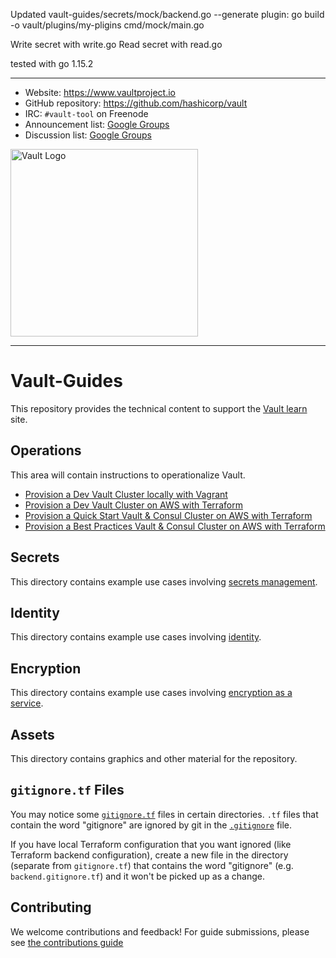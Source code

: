 
Updated vault-guides/secrets/mock/backend.go
--generate plugin: go build -o vault/plugins/my-pligins cmd/mock/main.go

Write secret with write.go
Read secret with read.go

tested with go 1.15.2

----
-	Website: https://www.vaultproject.io
-	GitHub repository: https://github.com/hashicorp/vault
-	IRC: `#vault-tool` on Freenode
-	Announcement list: [Google Groups](https://groups.google.com/group/hashicorp-announce)
-	Discussion list: [Google Groups](https://groups.google.com/group/vault-tool)

<img width="300" alt="Vault Logo" src="https://cloud.githubusercontent.com/assets/416727/24112835/03b57de4-0d58-11e7-81f5-9056cac5b427.png">

----
# Vault-Guides

This repository provides the technical content to support the [Vault learn](https://learn.hashicorp.com/vault/) site.

## Operations

This area will contain instructions to operationalize Vault.

- [Provision a Dev Vault Cluster locally with Vagrant](operations/provision-vault/dev/vagrant-local)
- [Provision a Dev Vault Cluster on AWS with Terraform](operations/provision-vault/dev/terraform-aws)
- [Provision a Quick Start Vault & Consul Cluster on AWS with Terraform](operations/provision-vault/quick-start/terraform-aws)
- [Provision a Best Practices Vault & Consul Cluster on AWS with Terraform](operations/provision-vault/best-practices/terraform-aws)

## Secrets

This directory contains example use cases involving [secrets management](https://www.vaultproject.io/docs/secrets/index.html).

## Identity

This directory contains example use cases involving [identity](https://www.vaultproject.io/docs/auth/index.html).

## Encryption

This directory contains example use cases involving [encryption as a service](https://www.vaultproject.io/docs/secrets/transit/index.html).

## Assets

This directory contains graphics and other material for the repository.

## `gitignore.tf` Files

You may notice some [`gitignore.tf`](operations/provision-consul/best-practices/terraform-aws/gitignore.tf) files in certain directories. `.tf` files that contain the word "gitignore" are ignored by git in the [`.gitignore`](./.gitignore) file.

If you have local Terraform configuration that you want ignored (like Terraform backend configuration), create a new file in the directory (separate from `gitignore.tf`) that contains the word "gitignore" (e.g. `backend.gitignore.tf`) and it won't be picked up as a change.

## Contributing

We welcome contributions and feedback! For guide submissions, please see [the contributions guide](CONTRIBUTING.md)
